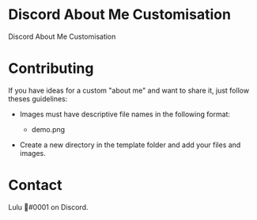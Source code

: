 # Discord About Me Customisation

Discord About Me Customisation

# Contributing

If you have ideas for a custom "about me" and want to share it, just follow theses guidelines:

- Images must have descriptive file names in the following format:
  - demo.png

- Create a new directory in the template folder and add your files and images.

# Contact
Lulu 🍉#0001 on Discord.
